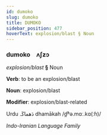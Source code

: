```yaml
---
id: dumoko
slug: dumoko
title: DUMOKO
sidebar_position: 477
hoverText: explosion/blast § Noun
---
```


### dumoko&emsp;<span kind="abugida">ʌʃƶɔ</span>

*explosion/blast* **§** Noun

**Verb**: to be an explosion/blast

**Noun**: explosion/blast

**Modifier**: explosion/blast-related

Urdu دَھماکَہ dhamākah /d̪ʱə.mɑː.kɑ(ːɦ)/

*Indo-Iranian Language Family*